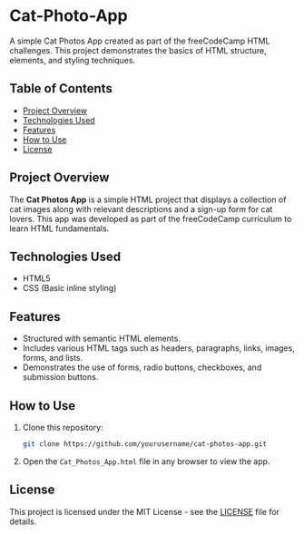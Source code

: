 # Cat-Photo-App
A simple Cat Photos App created as part of the freeCodeCamp HTML challenges. This project demonstrates the basics of HTML structure, elements, and styling techniques.



## Table of Contents

- [Project Overview](#project-overview)
- [Technologies Used](#technologies-used)
- [Features](#features)
- [How to Use](#how-to-use)
- [License](#license)

## Project Overview

The **Cat Photos App** is a simple HTML project that displays a collection of cat images along with relevant descriptions and a sign-up form for cat lovers. This app was developed as part of the freeCodeCamp curriculum to learn HTML fundamentals.

## Technologies Used

- HTML5
- CSS (Basic inline styling)
  
## Features

- Structured with semantic HTML elements.
- Includes various HTML tags such as headers, paragraphs, links, images, forms, and lists.
- Demonstrates the use of forms, radio buttons, checkboxes, and submission buttons.

## How to Use

1. Clone this repository:
    ```bash
    git clone https://github.com/yourusername/cat-photos-app.git
    ```
2. Open the `Cat_Photos_App.html` file in any browser to view the app.

## License

This project is licensed under the MIT License - see the [LICENSE](LICENSE) file for details.
